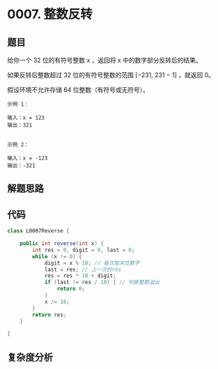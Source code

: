 # 0007. 整数反转

## 题目
给你一个 32 位的有符号整数 x ，返回将 x 中的数字部分反转后的结果。

如果反转后整数超过 32 位的有符号整数的范围 [−231,  231 − 1] ，就返回 0。

假设环境不允许存储 64 位整数（有符号或无符号）。

```
示例 1：

输入：x = 123
输出：321


示例 2：

输入：x = -123
输出：-321

```

## 解题思路



## 代码
```java
class L0007Reverse {

    public int reverse(int x) {
        int res = 0, digit = 0, last = 0;
        while (x != 0) {
            digit = x % 10; // 每次取末位数字
            last = res; // 上一次的res
            res = res * 10 + digit;
            if (last != res / 10) { // 判断整数溢出
                return 0;
            }
            x /= 10;
        }
        return res;
    }

}
```

## 复杂度分析

